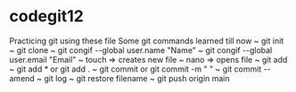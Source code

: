 # codegit12

Practicing git using these file
Some git commands learned till now
~ git init
~ git clone
~ git congif --global user.name "Name"
~ git congif --global user.email "Email"
~ touch => creates new file
~ nano => opens file
~ git add
~ git add \* or git add .
~ git commit or git commit -m " "
~ git commit --amend
~ git log
~ git restore filename
~ git push origin main
